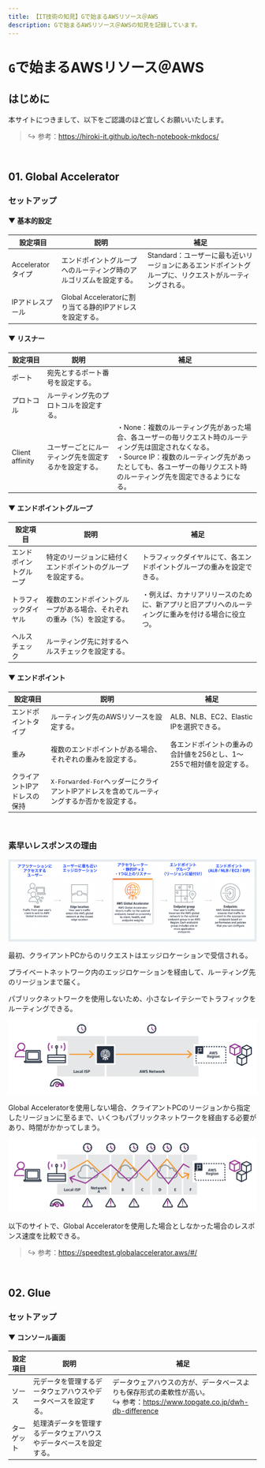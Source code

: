 ```yaml
---
title: 【IT技術の知見】Gで始まるAWSリソース＠AWS
description: Gで始まるAWSリソース＠AWSの知見を記録しています。
---
```


# ```G```で始まるAWSリソース＠AWS

## はじめに

本サイトにつきまして、以下をご認識のほど宜しくお願いいたします。



> ↪️ 参考：https://hiroki-it.github.io/tech-notebook-mkdocs/

<br>


## 01. Global Accelerator

### セットアップ

#### ▼ 基本的設定

| 設定項目        | 説明                                         | 補足                                                      |
|-----------------|--------------------------------------------|-----------------------------------------------------------|
| Accelerator タイプ | エンドポイントグループへのルーティング時のアルゴリズムを設定する。         | Standard：ユーザーに最も近いリージョンにあるエンドポイントグループに、リクエストがルーティングされる。 |
| IPアドレスプール       | Global Acceleratorに割り当てる静的IPアドレスを設定する。 |                                                           |

#### ▼ リスナー

| 設定項目        | 説明                            | 補足                                                                                                                                          |
|-----------------|-------------------------------|-----------------------------------------------------------------------------------------------------------------------------------------------|
| ポート             | 宛先とするポート番号を設定する。          |                                                                                                                                               |
| プロトコル           | ルーティング先のプロトコルを設定する。          |                                                                                                                                               |
| Client affinity | ユーザーごとにルーティング先を固定するかを設定する。 | ・None：複数のルーティング先があった場合、各ユーザーの毎リクエスト時のルーティング先は固定されなくなる。<br>・Source IP：複数のルーティング先があったとしても、各ユーザーの毎リクエスト時のルーティング先を固定できるようになる。 |

#### ▼ エンドポイントグループ

| 設定項目    | 説明                                        | 補足                                                       |
|-------------|-------------------------------------------|------------------------------------------------------------|
| エンドポイントグループ | 特定のリージョンに紐付くエンドポイントのグループを設定する。        | トラフィックダイヤルにて、各エンドポイントグループの重みを設定できる。                    |
| トラフィックダイヤル  | 複数のエンドポイントグループがある場合、それぞれの重み（%）を設定する。 | ・例えば、カナリアリリースのために、新アプリと旧アプリへのルーティングに重みを付ける場合に役立つ。 |
| ヘルスチェック     | ルーティング先に対するヘルスチェックを設定する。                |                                                            |

#### ▼ エンドポイント

| 設定項目          | 説明                                                            | 補足                                            |
|-------------------|---------------------------------------------------------------|-------------------------------------------------|
| エンドポイントタイプ        | ルーティング先のAWSリソースを設定する。                                        | ALB、NLB、EC2、Elastic IPを選択できる。                 |
| 重み               | 複数のエンドポイントがある場合、それぞれの重みを設定する。                            | 各エンドポイントの重みの合計値を256とし、1～255で相対値を設定する。 |
| クライアントIPアドレスの保持 | ```X-Forwarded-For```ヘッダーにクライアントIPアドレスを含めてルーティングするか否かを設定する。 |                                                 |

<br>

### 素早いレスポンスの理由

![GlobalAccelerator](https://raw.githubusercontent.com/hiroki-it/tech-notebook/master/images/GlobalAccelerator.png)

最初、クライアントPCからのリクエストはエッジロケーションで受信される。

プライベートネットワーク内のエッジロケーションを経由して、ルーティング先のリージョンまで届く。

パブリックネットワークを使用しないため、小さなレイテシーでトラフィックをルーティングできる。



![GlobalAccelerator導入後](https://raw.githubusercontent.com/hiroki-it/tech-notebook/master/images/GlobalAccelerator導入後.png)

Global Acceleratorを使用しない場合、クライアントPCのリージョンから指定したリージョンに至るまで、いくつもパブリックネットワークを経由する必要があり、時間がかかってしまう。



![GlobalAccelerator導入前](https://raw.githubusercontent.com/hiroki-it/tech-notebook/master/images/GlobalAccelerator導入前.png)

以下のサイトで、Global Acceleratorを使用した場合としなかった場合のレスポンス速度を比較できる。



> ↪️ 参考：https://speedtest.globalaccelerator.aws/#/

<br>

## 02. Glue

### セットアップ

#### ▼ コンソール画面

| 設定項目 | 説明                                     | 補足                                                                                               |
|----------|----------------------------------------|----------------------------------------------------------------------------------------------------|
| ソース      | 元データを管理するデータウェアハウスやデータベースを設定する。     | データウェアハウスの方が、データベースよりも保存形式の柔軟性が高い。<br>↪️ 参考：https://www.topgate.co.jp/dwh-db-difference |
| ターゲット    | 処理済データを管理するデータウェアハウスやデータベースを設定する。 |                                                                                                    |

<br>

